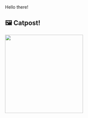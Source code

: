 Hello there!



## 🖼️ Catpost!

<sub>
    <img src="https://cdn2.thecatapi.com/images/3k0.jpg" height="256">
</sub>


